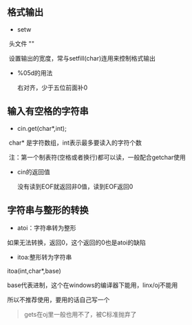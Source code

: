 ## 格式输出

- setw

​	头文件 "<iomanip>"

​	设置输出的宽度，常与setfill(char)连用来控制格式输出

- %05d的用法 

   右对齐，少于五位前面补0

## 输入有空格的字符串

- cin.get(char*,int);

​	char* 是字符数组，int表示最多要读入的字符个数

​	注：第一个制表符(空格或者换行)都可以读，一般配合getchar使用

- cin的返回值

  没有读到EOF就返回非0值，读到EOF返回0

## 字符串与整形的转换

- atoi：字符串转为整形

如果无法转换，返回0，这个返回的0也是atoi的缺陷

- itoa:整形转为字符串

itoa(int,char*,base)

base代表进制，这个在windows的编译器下能用，linx/oj不能用

所以不推荐使用，要用的话自己写一个

> gets在oj里一般也用不了，被C标准抛弃了





